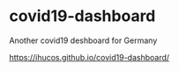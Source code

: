 # covid19-dashboard
Another covid19 deshboard for Germany

https://ihucos.github.io/covid19-dashboard/

